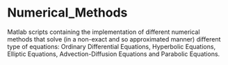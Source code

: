 ﻿# Numerical_Methods

Matlab scripts containing the implementation of different numerical methods that solve (in a non-exact and so approximated manner) different type of equations: Ordinary Differential Equations, Hyperbolic Equations, Elliptic Equations, Advection-Diffusion Equations and Parabolic Equations.
